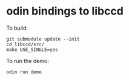# odin bindings to libccd

To build:

```
git submodule update --init
cd libccd/src/
make USE_SINGLE=yes
```

To run the demo:
```
odin run demo
```
